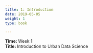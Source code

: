 ```yaml
---
title: 1: Introduction
date: 2019-05-05
weight: 1
type: book

---
```


<b> Time: </b> Week 1 <br>
<b> Title: </b> Introduction to Urban Data Science <br>

